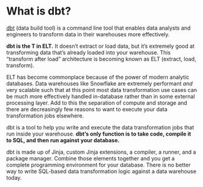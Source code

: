 # What is dbt?

[dbt](https://www.getdbt.com) (data build tool) is a command line tool that enables data analysts and engineers to transform data in their warehouses more effectively.&#x20;

**dbt is the T in ELT.** It doesn’t extract or load data, but it’s extremely good at transforming data that’s already loaded into your warehouse. This “transform after load” architecture is becoming known as ELT (extract, load, transform).

ELT has become commonplace because of the power of modern analytic databases. Data warehouses like Snowflake are extremely performant _and_ very scalable such that at this point most data transformation use cases can be much more effectively handled in-database rather than in some external processing layer. Add to this the separation of compute and storage and there are decreasingly few reasons to want to execute your data transformation jobs elsewhere.

dbt is a tool to help you write and execute the data transformation jobs that run inside your warehouse. **dbt’s only function is to take code, compile it to SQL, and then run against your database.**

dbt is made up of Jinja, custom Jinja extensions, a compiler, a runner, and a package manager. Combine those elements together and you get a complete programming environment for your database. There is no better way to write SQL-based data transformation logic against a data warehouse today.
